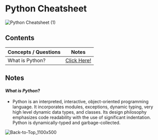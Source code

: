 # Python Cheatsheet

![Python Cheatsheet (1)](https://github.com/izzatkarimov/Python-Cheatsheet/assets/108251704/75d8b193-ba97-4db7-9d2a-056bedafc622)

## Contents
| Concepts / Questions | Notes |
| --- | --- |
| What is Python? | [Click Here!](#what-is-python?) |

## Notes

#### _What is Python_?
- Python is an interpreted, interactive, object-oriented programming language. It incorporates modules, exceptions, dynamic typing, very high level dynamic data types, and classes. Its design philosophy emphasizes code readability with the use of significant indentation. Python is dynamically-typed and garbage-collected.

![Back-to-Top_1100x500](https://github.com/izzatkarimov/Python-Cheatsheet/assets/108251704/67b64cc3-34d1-478c-905e-f40dded717cb)

